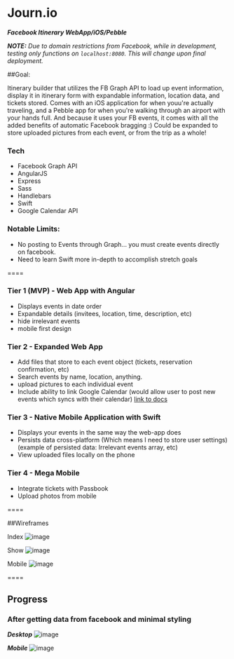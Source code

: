 # Journ.io
***Facebook Itinerary WebApp/iOS/Pebble***

***NOTE:*** *Due to domain restrictions from Facebook, while in development, testing only functions on `localhost:8080`.  This will change upon final deployment.*

##Goal: 

Itinerary builder that utilizes the FB Graph API to load up event information, display it in itinerary form with expandable information, location data, and tickets stored.  Comes with an iOS application for when youu're actually traveling, and a Pebble app for when you're walking through an airport with your hands full.  And because it uses your FB events, it comes with all the added benefits of automatic Facebook bragging :)  Could be expanded to store uploaded pictures from each event, or from the trip as a whole!

### Tech

- Facebook Graph API
- AngularJS
- Express
- Sass
- Handlebars
- Swift
- Google Calendar API

### Notable Limits:

- No posting to Events through Graph... you must create events directly on facebook.
- Need to learn Swift more in-depth to accomplish stretch goals

====

### Tier 1 (MVP) - Web App with Angular

- Displays events in date order
- Expandable details (invitees, location, time, description, etc)
- hide irrelevant events
- mobile first design

### Tier 2 - Expanded Web App

- Add files that store to each event object (tickets, reservation confirmation, etc)
- Search events by name, location, anything.
- upload pictures to each individual event
- Include ability to link Google Calendar (would allow user to post new events which syncs with their calendar) [link to docs](https://developers.google.com/google-apps/calendar/create-events)

### Tier 3 - Native Mobile Application with Swift

- Displays your events in the same way the web-app does
- Persists data cross-platform (Which means I need to store user settings) (example of persisted data: Irrelevant events array, etc)
- View uploaded files locally on the phone

### Tier 4 - Mega Mobile

- Integrate tickets with Passbook
- Upload photos from mobile

====

##Wireframes

Index
![image](http://i.imgur.com/0w2pGij.png)

Show
![image](http://i.imgur.com/uVmUp9p.png)

Mobile
![image](http://i.imgur.com/xDlFvT2.png)


====

## Progress

### After getting data from facebook and minimal styling

***Desktop***
![image](http://i.imgur.com/h3OFktx.png)

***Mobile***
![image](http://i.imgur.com/wBVE5v5.png)
